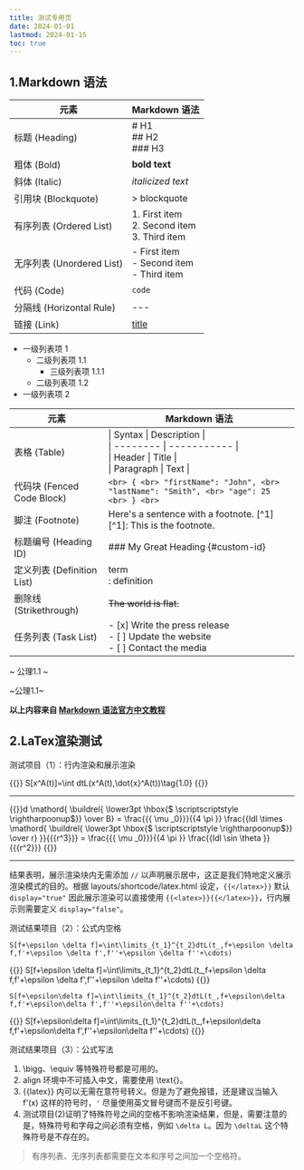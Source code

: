 ```yaml
---
title: 测试专用页
date: 2024-01-01
lastmod: 2024-01-15
toc: true
---
```


##  1.Markdown 语法

<div class="wide-table">
<!-- 这是一个注释，此处要使得 markdown 表格显示，必须在 html 下空一行 -->

| 元素           | Markdown 语法             |
| -------------- | ------------------------- |
| 标题 (Heading) | # H1 <br> ## H2 <br> ### H3 |
| 粗体 (Bold)    | **bold text**             |
| 斜体 (Italic)  | *italicized text*         |
| 引用块 (Blockquote) | > blockquote           |
| 有序列表 (Ordered List) | 1. First item <br> 2. Second item <br> 3. Third item |
| 无序列表 (Unordered List) | - First item <br> - Second item <br> - Third item |
| 代码 (Code)    | `code`                    |
| 分隔线 (Horizontal Rule) | ---               |
| 链接 (Link)    | [title](https://www.example.com) |

</div>

- 一级列表项 1
  - 二级列表项 1.1
    - 三级列表项 1.1.1
  - 二级列表项 1.2
- 一级列表项 2

<div class="wide-table">

| 元素                     | Markdown 语法                                  |
| ------------------------ | ---------------------------------------------- |
| 表格 (Table)             | \| Syntax \| Description \| <br> \| -------- \| ----------- \| <br> \| Header \| Title \| <br> \| Paragraph \| Text \| |
| 代码块 (Fenced Code Block) | ``` <br> { <br> "firstName": "John", <br> "lastName": "Smith", <br> "age": 25 <br> } <br> ``` |
| 脚注 (Footnote)          | Here's a sentence with a footnote. [^1] <br> [^1]: This is the footnote. |
| 标题编号 (Heading ID)    | ### My Great Heading {#custom-id}             |
| 定义列表 (Definition List) | term <br> : definition                       |
| 删除线 (Strikethrough)   | ~~The world is flat.~~                        |
| 任务列表 (Task List)     | - [x] Write the press release <br> - [ ] Update the website <br> - [ ] Contact the media |

</div>

~ 公理1.1 ~

~公理1.1~

**以上内容来自 [Markdown 语法官方中文教程](https://markdown.com.cn/basic-syntax/links.html)**

##  2.LaTex渲染测试

测试项目（1）：行内渲染和展示渲染

{{<latex display="false">}} S[x^A(t)]=\int dtL(x^A(t),\dot{x}^A(t))\tag{1.0} {{</latex>}}

---

{{<latex>}}d \mathord{ \buildrel{ \lower3pt \hbox{$ \scriptscriptstyle \rightharpoonup$}} \over B} = \frac{{{ \mu _0}}}{{4 \pi }} \frac{{Idl \times \mathord{ \buildrel{ \lower3pt \hbox{$ \scriptscriptstyle \rightharpoonup$}} \over r} }}{{{r^3}}} =  \frac{{{ \mu _0}}}{{4 \pi }} \frac{{Idl \sin \theta }}{{{r^2}}} {{</latex>}}

---

结果表明，展示渲染块内无需添加 `//` 以声明展示居中，这正是我们特地定义展示渲染模式的目的。根据 layouts/shortcode/latex.html 设定，`{{</latex>}}` 默认 `display="true"` 因此展示渲染可以直接使用 `{{<latex>}}{{</latex>}}`，行内展示则需要定义 `display="false"`。


测试结果项目（2）：公式内空格

`S[f+\epsilon \delta f]=\int\limits_{t_1}^{t_2}dtL(t_,f+\epsilon \delta f,f'+\epsilon \delta f',f''+\epsilon \delta f''+\cdots)`

{{<latex display="true">}}
S[f+\epsilon \delta f]=\int\limits_{t_1}^{t_2}dtL(t_,f+\epsilon \delta f,f'+\epsilon \delta f',f''+\epsilon \delta f''+\cdots)
{{</latex>}}

`S[f+\epsilon\delta f]=\int\limits_{t_1}^{t_2}dtL(t_,f+\epsilon\delta f,f'+\epsilon\delta f',f''+\epsilon\delta f''+\cdots)`

{{<latex display="true">}}
S[f+\epsilon\delta f]=\int\limits_{t_1}^{t_2}dtL(t_,f+\epsilon\delta f,f'+\epsilon\delta f',f''+\epsilon\delta f''+\cdots)
{{</latex>}}

测试结果项目（3）：公式写法

1. \bigg、\equiv 等特殊符号都是可用的。
2. align 环境中不可插入中文，需要使用 \text{}。
3. {{latex}} 内可以无需在意符号转义。但是为了避免报错，还是建议当输入 f'(x) 这样的符号时，`'` 尽量使用英文冒号键而不是反引号键。
4. 测试项目(2)证明了特殊符号之间的空格不影响渲染结果，但是，需要注意的是，特殊符号和字母之间必须有空格，例如 `\delta L`。因为 `\deltaL` 这个特殊符号是不存在的。

> 有序列表、无序列表都需要在文本和序号之间加一个空格符。



